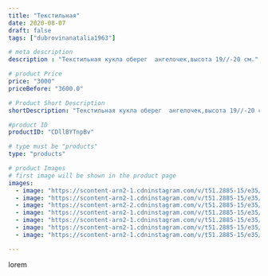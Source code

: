 ```yaml
---
title: "Текстильная"
date: 2020-08-07
draft: false
tags: ["dubrovinanatalia1963"]

# meta description
description : "Текстильная кукла оберег  ангелочек,высота 19//-20 см."

# product Price
price: "3000"
priceBefore: "3600.0"

# Product Short Description
shortDescription: "Текстильная кукла оберег  ангелочек,высота 19//-20 см."

#product ID
productID: "CDllBYTnpBv"

# type must be "products"
type: "products"

# product Images
# first image will be shown in the product page
images:
  - image: "https://scontent-arn2-1.cdninstagram.com/v/t51.2885-15/e35/116870540_2811529049060487_6098597281494847419_n.jpg?_nc_ht=scontent-arn2-1.cdninstagram.com&_nc_cat=103&_nc_ohc=A2jAVIXKSrkAX-xSezo&se=7&tp=1&oh=46475d9b95a6aaf497725114e832fb98&oe=6060BE4F&ig_cache_key=MjM3MDQ2MzU5NzkyMTc3MTEzMA%3D%3D.2"
  - image: "https://scontent-arn2-1.cdninstagram.com/v/t51.2885-15/e35/116882820_309699440225678_7888889243716582231_n.jpg?_nc_ht=scontent-arn2-1.cdninstagram.com&_nc_cat=102&_nc_ohc=OU6GhnFFKKkAX8zOt2I&se=7&tp=1&oh=93caf1ddb5104e6afc5791883a087f13&oe=605E21F1&ig_cache_key=MjM3MDQ2MzU5NzkwNDgxNzMyMQ%3D%3D.2"
  - image: "https://scontent-arn2-2.cdninstagram.com/v/t51.2885-15/e35/117234733_927305364404220_4729136498096199357_n.jpg?_nc_ht=scontent-arn2-2.cdninstagram.com&_nc_cat=100&_nc_ohc=3DFdFhKqcTwAX96COOu&se=7&tp=1&oh=b67db40594bc4e5c05237505a0679421&oe=605E7BB1&ig_cache_key=MjM3MDQ2MzU5NzkyMTcwODY1NQ%3D%3D.2"
  - image: "https://scontent-arn2-1.cdninstagram.com/v/t51.2885-15/e35/117099347_738333677005830_1291863835616553692_n.jpg?_nc_ht=scontent-arn2-1.cdninstagram.com&_nc_cat=106&_nc_ohc=wn11z5QJXtkAX-3cnus&se=7&tp=1&oh=c5b6b0165ab5b62d85e7e3b9f9d20a0c&oe=6060BA05&ig_cache_key=MjM3MDQ2MzU5Nzk3MTk0MjAyMA%3D%3D.2"
  - image: "https://scontent-arn2-1.cdninstagram.com/v/t51.2885-15/e35/117113524_975813246190739_6715855430737864994_n.jpg?_nc_ht=scontent-arn2-1.cdninstagram.com&_nc_cat=111&_nc_ohc=Y855xBxPluQAX9Jkgzw&se=7&tp=1&oh=8aecff9bb016caccfc035bc1cacd66e6&oe=605E7DB1&ig_cache_key=MjM3MDQ2MzU5NzkzODQ3NzMwMw%3D%3D.2"
  - image: "https://scontent-arn2-1.cdninstagram.com/v/t51.2885-15/e35/117035031_330951631414846_8752419642434113593_n.jpg?_nc_ht=scontent-arn2-1.cdninstagram.com&_nc_cat=110&_nc_ohc=47oGddrmSisAX9KsCyE&se=7&tp=1&oh=f42a7ba80b45af35a9ba1f12c577d6f2&oe=606132E2&ig_cache_key=MjM3MDQ2MzU5Nzk0NjgxMDU1OA%3D%3D.2"
  - image: "https://scontent-arn2-1.cdninstagram.com/v/t51.2885-15/e35/117149637_4201003436608629_5140329798180200062_n.jpg?_nc_ht=scontent-arn2-1.cdninstagram.com&_nc_cat=109&_nc_ohc=yyVjG-8AYdUAX_lSp_6&se=7&tp=1&oh=c22881d7554976619d78ffcd890980b5&oe=60618930&ig_cache_key=MjM3MDQ2MzU5NzkzMDExODMwMQ%3D%3D.2"

---
```

lorem
